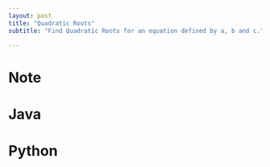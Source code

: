 ```yaml
---
layout: post
title: "Quadratic Roots"
subtitle: "Find Quadratic Roots for an equation defined by a, b and c." 

---
```


# Note


# Java

# Python
